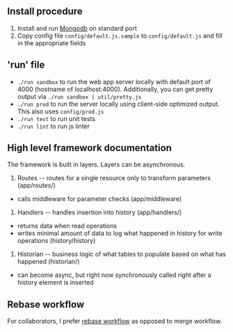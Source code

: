 ## Install procedure ##

1. Install and run [Mongodb](http://www.mongodb.org/) on standard port
1. Copy config file ```config/default.js.sample``` to ```config/default.js``` and fill in the appropriate fields

## 'run' file ##

- ```./run sandbox``` to run the web app server locally with default port of 4000 (hostname of localhost:4000). Additionally, you can get pretty output via ```./run sandbox | util/pretty.js```
- ```./run prod``` to run the server locally using client-side optimized output. This also uses ```config/prod.js```
- ```./run test``` to run unit tests
- ```./run lint``` to run js linter

## High level framework documentation ##

The framework is built in layers. Layers can be asynchronous.

1. Routes -- routes for a single resource only to transform parameters (app/routes/)
  - calls middleware for parameter checks (app/middleware)
1. Handlers -- handles insertion into history (app/handlers/)
  - returns data when read operations
  - writes minimal amount of data to log what happened in history for write operations (history/history)
1. Historian -- business logic of what tables to populate based on what has happened (historian/)
  - can become async, but right now synchronously called right after a history element is inserted

## Rebase workflow ##

For collaborators, I prefer [rebase workflow](http://randyfay.com/node/91) as opposed to merge workflow.

